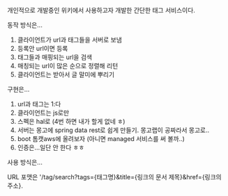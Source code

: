 개인적으로 개발중인 위키에서 사용하고자 개발한 간단한 태그 서비스이다.

동작 방식은...

1. 클라이언트가 url과 태그들을 서버로 보냄
1. 등록안 url이면 등록
1. 태그들과 매핑되는 url을 검색
1. 매칭되는 url이 많은 순으로 정렬해 리턴
1. 클라이언트는 받아서 글 말미에 뿌리기
 
구현은...

1. url과 태그는 1:다
1. 클라이언트는 js로만
1. 스펙은 hal로 (4번 하면 내가 할게 없네 ㅎ)
1. 서버는 몽고에 spring data rest로 쉽게 만들기. 몽고랩이 공짜라서 몽고로..
1. boot 톰캣aws에 올려보자 (아니면 managed 서비스를 써 볼까..) 
1. 인증은...일단 안 한다 ㅎㅎ

사용 방식은...

URL 포맷은 '/tag/search?tags={태그명}&title={링크의 문서 제목}&href={링크의 주소}.